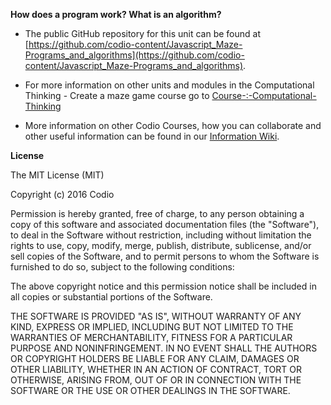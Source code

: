 **How does a program work? What is an algorithm?**

- The public GitHub repository for this unit can be found at [https://github.com/codio-content/Javascript_Maze-Programs_and_algorithms](https://github.com/codio-content/Javascript_Maze-Programs_and_algorithms).

- For more information on other units and modules in the Computational Thinking - Create a maze game course go to [Course-:-Computational-Thinking](https://github.com/codio-content/Information/wiki/Course-:-Computational-Thinking)

- More information on other Codio Courses, how you can collaborate and other useful information can be found in our [Information Wiki](https://github.com/codio-content/Information/wiki).



**License**

The MIT License (MIT)

Copyright (c) 2016 Codio

Permission is hereby granted, free of charge, to any person obtaining a copy of this software and associated documentation files (the "Software"), to deal in the Software without restriction, including without limitation the rights to use, copy, modify, merge, publish, distribute, sublicense, and/or sell copies of the Software, and to permit persons to whom the Software is furnished to do so, subject to the following conditions:

The above copyright notice and this permission notice shall be included in all copies or substantial portions of the Software.

THE SOFTWARE IS PROVIDED "AS IS", WITHOUT WARRANTY OF ANY KIND, EXPRESS OR IMPLIED, INCLUDING BUT NOT LIMITED TO THE WARRANTIES OF MERCHANTABILITY, FITNESS FOR A PARTICULAR PURPOSE AND NONINFRINGEMENT. IN NO EVENT SHALL THE AUTHORS OR COPYRIGHT HOLDERS BE LIABLE FOR ANY CLAIM, DAMAGES OR OTHER LIABILITY, WHETHER IN AN ACTION OF CONTRACT, TORT OR OTHERWISE, ARISING FROM, OUT OF OR IN CONNECTION WITH THE SOFTWARE OR THE USE OR OTHER DEALINGS IN THE SOFTWARE.

